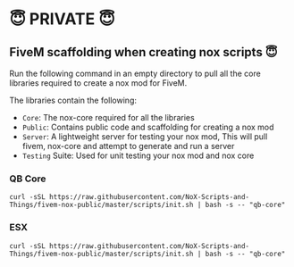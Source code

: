 # 😇 PRIVATE 😇

## FiveM scaffolding when creating nox scripts 😇

Run the following command in an empty directory to pull all the core libraries required to create a nox mod for FiveM.

The libraries contain the following:

- `Core`: The nox-core required for all the libraries
- `Public`: Contains public code and scaffolding for creating a nox mod
- `Server`: A lightweight server for testing your nox mod, This will pull fivem, nox-core and attempt to generate and run a server
- `Testing` Suite: Used for unit testing your nox mod and nox core

### QB Core
```
curl -sSL https://raw.githubusercontent.com/NoX-Scripts-and-Things/fivem-nox-public/master/scripts/init.sh | bash -s -- "qb-core"
```


### ESX
```
curl -sSL https://raw.githubusercontent.com/NoX-Scripts-and-Things/fivem-nox-public/master/scripts/init.sh | bash -s -- "qb-core"
```
